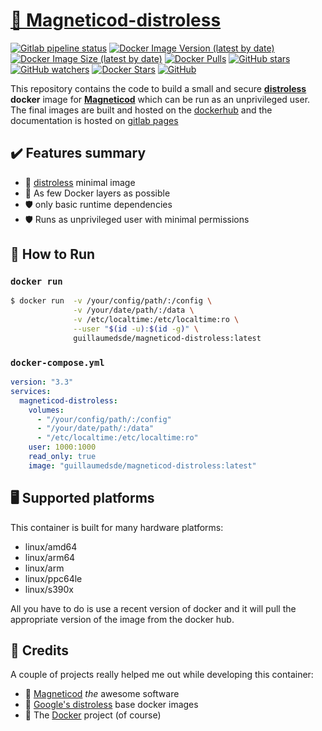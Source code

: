 # [🐋 Magneticod-distroless](https://github.com/guillaumedsde/magneticod-distroless)

[![Gitlab pipeline status](https://img.shields.io/gitlab/pipeline/guillaumedsde/magneticod-distroless)](https://guillaumedsde.gitlab.io/magneticod-distroless/)
[![Docker Image Version (latest by date)](https://img.shields.io/docker/v/guillaumedsde/magneticod-distroless)](https://hub.docker.com/r/guillaumedsde/magneticod-distroless/tags)
[![Docker Image Size (latest by date)](https://img.shields.io/docker/image-size/guillaumedsde/magneticod-distroless)](https://hub.docker.com/r/guillaumedsde/magneticod-distroless)
[![Docker Pulls](https://img.shields.io/docker/pulls/guillaumedsde/magneticod-distroless)](https://hub.docker.com/r/guillaumedsde/magneticod-distroless)
[![GitHub stars](https://img.shields.io/github/stars/guillaumedsde/magneticod-distroless?label=Github%20stars)](https://github.com/guillaumedsde/magneticod-distroless)
[![GitHub watchers](https://img.shields.io/github/watchers/guillaumedsde/magneticod-distroless?label=Github%20Watchers)](https://github.com/guillaumedsde/magneticod-distroless)
[![Docker Stars](https://img.shields.io/docker/stars/guillaumedsde/magneticod-distroless)](https://hub.docker.com/r/guillaumedsde/magneticod-distroless)
[![GitHub](https://img.shields.io/github/license/guillaumedsde/magneticod-distroless)](https://github.com/guillaumedsde/magneticod-distroless/blob/master/LICENSE.md)

This repository contains the code to build a small and secure **[distroless](https://github.com/GoogleContainerTools/distroless)** **docker** image for **[Magneticod](https://github.com/boramalper/magnetico)** which can be run as an unprivileged user.
The final images are built and hosted on the [dockerhub](https://hub.docker.com/r/guillaumedsde/magneticod-distroless) and the documentation is hosted on [gitlab pages](https://guillaumedsde.gitlab.io/magneticod-distroless/)

## ✔️ Features summary

- 🥑 [distroless](https://github.com/GoogleContainerTools/distroless) minimal image
- 🤏 As few Docker layers as possible
- 🛡️ only basic runtime dependencies
- 🛡️ Runs as unprivileged user with minimal permissions

## 🏁 How to Run

### `docker run`

```bash
$ docker run  -v /your/config/path/:/config \
              -v /your/date/path/:/data \
              -v /etc/localtime:/etc/localtime:ro \
              --user "$(id -u):$(id -g)" \
              guillaumedsde/magneticod-distroless:latest
```

### `docker-compose.yml`

```yaml
version: "3.3"
services:
  magneticod-distroless:
    volumes:
      - "/your/config/path/:/config"
      - "/your/date/path/:/data"
      - "/etc/localtime:/etc/localtime:ro"
    user: 1000:1000
    read_only: true
    image: "guillaumedsde/magneticod-distroless:latest"
```

## 🖥️ Supported platforms

This container is built for many hardware platforms:

- linux/amd64
- linux/arm64
- linux/arm
- linux/ppc64le
- linux/s390x

All you have to do is use a recent version of docker and it will pull the appropriate version of the image from the docker hub.

## 🙏 Credits

A couple of projects really helped me out while developing this container:

- 💽 [Magneticod](https://github.com/boramalper/magnetico) _the_ awesome software
- 🥑 [Google's distroless](https://github.com/GoogleContainerTools/distroless) base docker images
- 🐋 The [Docker](https://github.com/docker) project (of course)
